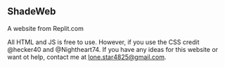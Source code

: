 ## ShadeWeb
A website from Replit.com


All HTML and JS is free to use. However, if you use the CSS credit @hecker40 and @Nightheart74.
If you have any ideas for this website or want ot help, contact me at lone.star4825@gmail.com.
